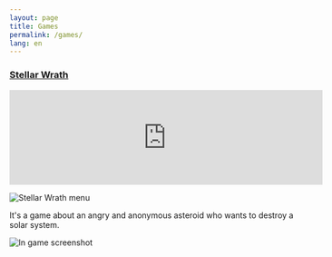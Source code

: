 ```yaml
---
layout: page
title: Games
permalink: /games/
lang: en
---
```


### [Stellar Wrath](https://dualwielding.itch.io/stellar-wrath) 

<iframe frameborder="0" src="https://itch.io/embed/182465?link_color=0484D1&amp;border_color=000000" width="552" height="167"></iframe>

![Stellar Wrath menu](https://img.itch.zone/aW1hZ2UvMTgyNDY1Lzg1MzAwNi5wbmc=/original/kM3n9F.png)

It's a game about an angry and anonymous asteroid who wants to destroy a solar system.

![In game screenshot](https://img.itch.zone/aW1hZ2UvMTgyNDY1Lzg1MzAwOC5wbmc=/original/j8rlIR.png)

